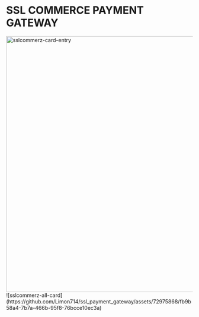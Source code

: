 # SSL COMMERCE PAYMENT GATEWAY
<img width="691" alt="sslcommerz-card-entry" src="https://github.com/Limon714/ssl_payment_gateway/assets/72975868/fc476dec-19fb-46c5-99dc-289602eed276">
![sslcommerz-all-card](https://github.com/Limon714/ssl_payment_gateway/assets/72975868/fb9b58a4-7b7a-466b-95f8-76bcce10ec3a)
